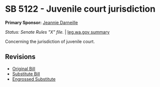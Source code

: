 # SB 5122 - Juvenile court jurisdiction
**Primary Sponsor:** [Jeannie Darneille](/person/leg/darneill_je.md)

*Status: Senate Rules "X" file.* | [leg.wa.gov summary](https://app.leg.wa.gov/billsummary?BillNumber=5122&Year=2021)

Concerning the jurisdiction of juvenile court.

## Revisions
* [Original Bill](1/)
* [Substitute Bill](S/)
* [Engrossed Substitute](S.E/)